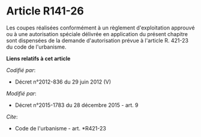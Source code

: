 # Article R141-26

Les coupes réalisées conformément à un règlement d'exploitation approuvé ou à une autorisation spéciale délivrée en
application du présent chapitre sont dispensées de la demande d'autorisation prévue à l'article    R. 421-23  du code de
l'urbanisme.

**Liens relatifs à cet article**

_Codifié par_:

  - Décret n°2012-836 du 29 juin 2012 (V)

_Modifié par_:

  - Décret n°2015-1783 du 28 décembre 2015 - art. 9

_Cite_:

  - Code de l'urbanisme - art. *R421-23
